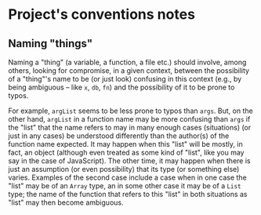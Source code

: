 # Project's conventions notes

## Naming "things"

Naming a "thing" (a variable, a function, a file etc.) should involve, among others, looking for compromise, in a given context, between the possibility of a "thing"'s name to be (or just look) confusing in this context (e.g., by being ambiguous – like `x`, `db`, `fn`) and the possibility of it to be prone to typos.

For example, `argList` seems to be less prone to typos than `args`. But, on the other hand, `argList` in a function name may be more confusing than `args` if the "list" that the name refers to may in many enough cases (situations) (or just in any cases) be understood differently than the author(s) of the function name expected. It may happen when this "list" will be mostly, in fact, an object (although even treated as some kind of "list", like you may say in the case of JavaScript). The other time, it may happen when there is just an assumption (or even possibility) that its type (or something else) varies. Examples of the second case include a case when in one case the "list" may be of an `Array` type, an in some other case it may be of a `List` type; the name of the function that refers to this "list" in both situations as "list" may then become ambiguous.